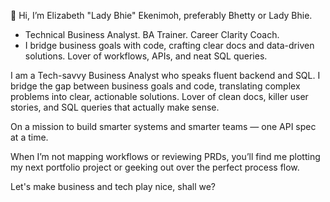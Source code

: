 👋 Hi, I’m Elizabeth "Lady Bhie" Ekenimoh, preferably Bhetty or Lady Bhie.
- Technical Business Analyst. BA Trainer. Career Clarity Coach.
- I bridge business goals with code, crafting clear docs and data-driven solutions. Lover of workflows, APIs, and neat SQL queries.


I am a Tech-savvy Business Analyst who speaks fluent backend and SQL. 
I bridge the gap between business goals and code, translating complex problems into clear, actionable solutions. 
Lover of clean docs, killer user stories, and SQL queries that actually make sense. 

On a mission to build smarter systems and smarter teams — one API spec at a time.

When I’m not mapping workflows or reviewing PRDs, you’ll find me plotting my next portfolio project or geeking out over the perfect process flow.

Let's make business and tech play nice, shall we?
